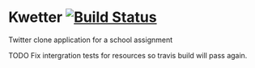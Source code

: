 # Kwetter [![Build Status](https://travis-ci.com/VaivanOmmeren/Kwetter.svg?branch=master)](https://travis-ci.com/VaivanOmmeren/Kwetter)
Twitter clone application for a school assignment


TODO
Fix intergration tests for resources so travis build will pass again.
